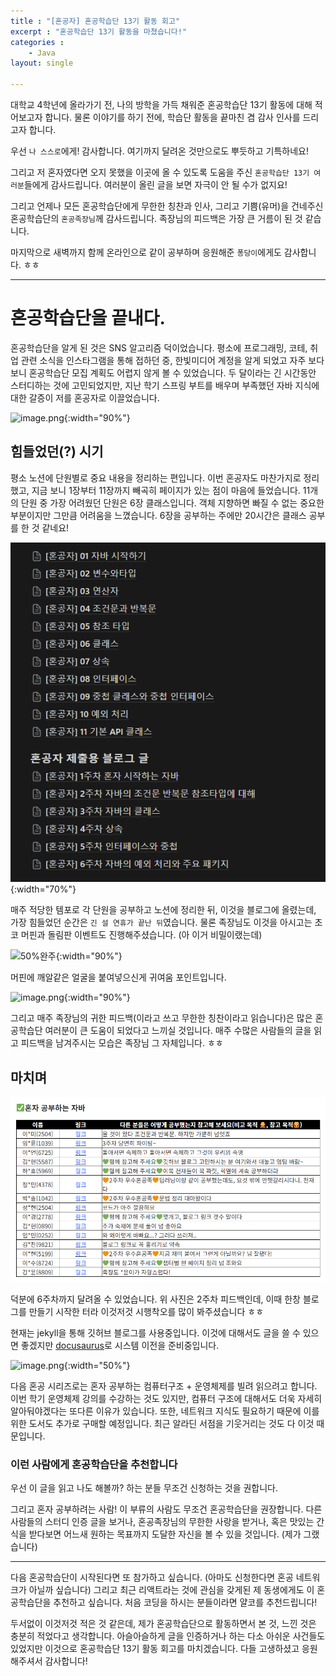 ```yaml
--- 
title : "[혼공자] 혼공학습단 13기 활동 회고"
excerpt : "혼공학습단 13기 활동을 마쳤습니다!"
categories :
    - Java
layout: single

---
```


대학교 4학년에 올라가기 전, 나의 방학을 가득 채워준 혼공학습단 13기 활동에 대해 적어보고자 합니다. 물론 이야기를 하기 전에, 학습단 활동을 끝마친 겸 감사 인사를 드리고자 합니다.

우선 `나 스스로`에게! 감사합니다. 여기까지 달려온 것만으로도 뿌듯하고 기특하네요!

그리고 저 혼자였다면 오지 못했을 이곳에 올 수 있도록 도움을 주신 `혼공학습단 13기 여러분`들에게 감사드립니다. 여러분이 올린 글을 보면 자극이 안 될 수가 없지요!

그리고 언제나 모든 혼공학습단에게 무한한 칭찬과 인사, 그리고 기쁨(유머)을 건네주신 혼공학습단의 `혼공족장님`께 감사드립니다. 족장님의 피드백은 가장 큰 거름이 된 것 같습니다.

마지막으로 새벽까지 함께 온라인으로 같이 공부하며 응원해준 `퐁당이`에게도 감사합니다. ㅎㅎ

---

# 혼공학습단을 끝내다.

혼공학습단을 알게 된 것은 SNS 알고리즘 덕이었습니다. 평소에 프로그래밍, 코테, 취업 관련 소식을 인스타그램을 통해 접하던 중, 한빛미디어 계정을 알게 되었고 자주 보다보니 혼공학습단 모집 계획도 어렵지 않게 볼 수 있었습니다. 두 달이라는 긴 시간동안 스터디하는 것에 고민되었지만, 지난 학기 스프링 부트를 배우며 부족했던 자바 지식에 대한 갈증이 저를 혼공자로 이끌었습니다.

![image.png](https://ci3.googleusercontent.com/meips/ADKq_NbtIS1euV_GfDZrd_b0L8tTbtojzgm_E6-LZVx3nAEU6To-WD7IJrk8yD2CkVI6xaBfB-3LX5XTKeueRgHrCFhdR7vGfVQ-2JQnlSZxlKcSUpspqSXDpxegfZ-Q0iyx4tGw0nuusHJt2XbnglAdA5KJZjBY7Bgm1Lt-qwADecDPWCmwJiWJ=s0-d-e1-ft#https://hbedm.hanbit.co.kr/tm6/app/resources/images/imageupload/F5E2A09DB25012EBBA9240813A4849D61735538681886356){:width="90%"}

## 힘들었던(?) 시기

평소 노션에 단원별로 중요 내용을 정리하는 편입니다. 이번 혼공자도 마찬가지로 정리했고, 지금 보니 1장부터 11장까지 빼곡히 페이지가 있는 점이 마음에 들었습니다. 11개의 단원 중 가장 어려웠던 단원은 6장 클래스입니다. 객체 지향하면 빠질 수 없는 중요한 부분이지만 그만큼 어려움을 느꼈습니다. 6장을 공부하는 주에만 20시간은 클래스 공부를 한 것 같네요!

![image.png](/assets/img/2025-02-23-%5B혼공자%5D-혼공학습단-13기-활동-회고/image.png){:width="70%"}

매주 적당한 템포로 각 단원을 공부하고 노션에 정리한 뒤, 이것을 블로그에 올렸는데, 가장 힘들었던 순간은 `긴 설 연휴가 끝난 뒤`였습니다. 물론 족장님도 이것을 아시고는 초코 머핀과 돌림판 이벤트도 진행해주셨습니다. (아 이거 비밀이랬는데)

![50%완주](http://hongong.hanbit.co.kr/wp-content/uploads/2025/02/%ED%98%BC%EA%B3%B5%ED%95%99%EC%8A%B5%EB%8B%A8-13%EA%B8%B0_3%EC%A3%BC%EC%B0%A8.png){:width="90%"}

머핀에 깨알같은 얼굴을 붙여넣으신게 귀여움 포인트입니다.

![image.png](http://hongong.hanbit.co.kr/wp-content/uploads/2025/02/%ED%98%BC%EA%B3%B5%ED%95%99%EC%8A%B5%EB%8B%A8-13%EA%B8%B0_%EB%8F%8C%EB%A0%A4%EB%8F%8C%EB%A0%A4%EB%8F%8C%EB%A6%BC%ED%8C%90.png){:width="90%"}

그리고 매주 족장님의 귀한 피드백(이라고 쓰고 무한한 칭찬이라고 읽습니다)은 많은 혼공학습단 여러분이 큰 도움이 되었다고 느끼실 것입니다. 매주 수많은 사람들의 글을 읽고 피드백을 남겨주시는 모습은 족장님 그 자체입니다. ㅎㅎ

## 마치며

![image.png](/assets/img/2025-02-23-%5B혼공자%5D-혼공학습단-13기-활동-회고/image%201.png)

덕분에 6주차까지 달려올 수 있었습니다. 위 사진은 2주차 피드백인데, 이때 한창 블로그를 만들기 시작한 터라 이것저것 시행착오를 많이 봐주셨습니다 ㅎㅎ

현재는 jekyll을 통해 깃허브 블로그를 사용중입니다. 이것에 대해서도 글을 쓸 수 있으면 좋겠지만 [docusaurus](https://docusaurus.io/)로 시스템 이전을 준비중입니다. 

![image.png](https://contents.kyobobook.co.kr/sih/fit-in/400x0/pdt/9791162243091.jpg){:width="50%"}

다음 혼공 시리즈로는 혼자 공부하는 컴퓨터구조 + 운영체제를 빌려 읽으려고 합니다. 이번 학기 운영체제 강의를 수강하는 것도 있지만, 컴퓨터 구조에 대해서도 더욱 자세히 알아둬야겠다는 또다른 이유가 있습니다. 또한, 네트워크 지식도 필요하기 때문에 이를 위한 도서도 추가로 구매할 예정입니다. 최근 알라딘 서점을 기웃거리는 것도 다 이것 때문입니다.

### 이런 사람에게 혼공학습단을 추천합니다

우선 이 글을 읽고 나도 해볼까? 하는 분들 무조건 신청하는 것을 권합니다. 

그리고 혼자 공부하려는 사람! 이 부류의 사람도 무조건 혼공학습단을 권장합니다. 다른 사람들의 스터디 인증 글을 보거나, 혼공족장님의 무한한 사랑을 받거나, 혹은 맛있는 간식을 받다보면 어느새 원하는 목표까지 도달한 자신을 볼 수 있을 것입니다. (제가 그랬습니다)

---

다음 혼공학습단이 시작된다면 또 참가하고 싶습니다. (아마도 신청한다면 혼공 네트워크가 아닐까 싶습니다) 그리고 최근 리액트라는 것에 관심을 갖게된 제 동생에게도 이 혼공학습단을 추천하고 싶습니다. 처음 코딩을 하시는 분들이라면 얄코를 추천드립니다!

두서없이 이것저것 적은 것 같은데, 제가 혼공학습단으로 활동하면서 본 것, 느낀 것은 충분히 적었다고 생각합니다. 아슬아슬하게 글을 인증하거나 하는 다소 아쉬운 사건들도 있었지만 이것으로 혼공학습단 13기 활동 회고를 마치겠습니다. 다들 고생하셨고 응원해주셔서 감사합니다!